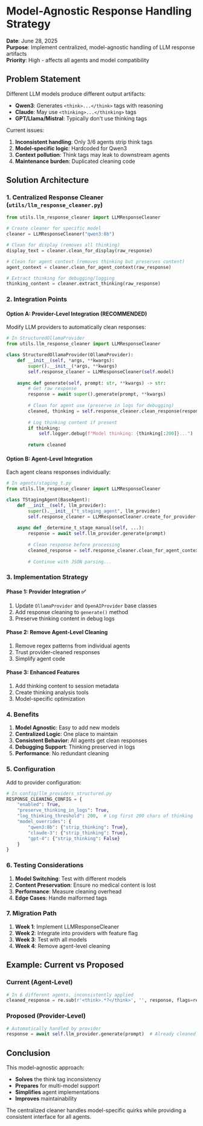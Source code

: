 # Model-Agnostic Response Handling Strategy

**Date**: June 28, 2025  
**Purpose**: Implement centralized, model-agnostic handling of LLM response artifacts  
**Priority**: High - affects all agents and model compatibility

## Problem Statement

Different LLM models produce different output artifacts:
- **Qwen3**: Generates `<think>...</think>` tags with reasoning
- **Claude**: May use `<thinking>...</thinking>` tags
- **GPT/Llama/Mistral**: Typically don't use thinking tags

Current issues:
1. **Inconsistent handling**: Only 3/6 agents strip think tags
2. **Model-specific logic**: Hardcoded for Qwen3
3. **Context pollution**: Think tags may leak to downstream agents
4. **Maintenance burden**: Duplicated cleaning code

## Solution Architecture

### 1. Centralized Response Cleaner (`utils/llm_response_cleaner.py`)

```python
from utils.llm_response_cleaner import LLMResponseCleaner

# Create cleaner for specific model
cleaner = LLMResponseCleaner("qwen3:8b")

# Clean for display (removes all thinking)
display_text = cleaner.clean_for_display(raw_response)

# Clean for agent context (removes thinking but preserves content)
agent_context = cleaner.clean_for_agent_context(raw_response)

# Extract thinking for debugging/logging
thinking_content = cleaner.extract_thinking(raw_response)
```

### 2. Integration Points

#### Option A: Provider-Level Integration (RECOMMENDED)

Modify LLM providers to automatically clean responses:

```python
# In StructuredOllamaProvider
from utils.llm_response_cleaner import LLMResponseCleaner

class StructuredOllamaProvider(OllamaProvider):
    def __init__(self, *args, **kwargs):
        super().__init__(*args, **kwargs)
        self.response_cleaner = LLMResponseCleaner(self.model)
    
    async def generate(self, prompt: str, **kwargs) -> str:
        # Get raw response
        response = await super().generate(prompt, **kwargs)
        
        # Clean for agent use (preserve in logs for debugging)
        cleaned, thinking = self.response_cleaner.clean_response(response)
        
        # Log thinking content if present
        if thinking:
            self.logger.debug(f"Model thinking: {thinking[:200]}...")
        
        return cleaned
```

#### Option B: Agent-Level Integration

Each agent cleans responses individually:

```python
# In agents/staging_t.py
from utils.llm_response_cleaner import LLMResponseCleaner

class TStagingAgent(BaseAgent):
    def __init__(self, llm_provider):
        super().__init__("t_staging_agent", llm_provider)
        self.response_cleaner = LLMResponseCleaner.create_for_provider(llm_provider)
    
    async def _determine_t_stage_manual(self, ...):
        response = await self.llm_provider.generate(prompt)
        
        # Clean response before processing
        cleaned_response = self.response_cleaner.clean_for_agent_context(response)
        
        # Continue with JSON parsing...
```

### 3. Implementation Strategy

#### Phase 1: Provider Integration ✅
1. Update `OllamaProvider` and `OpenAIProvider` base classes
2. Add response cleaning to `generate()` method
3. Preserve thinking content in debug logs

#### Phase 2: Remove Agent-Level Cleaning
1. Remove regex patterns from individual agents
2. Trust provider-cleaned responses
3. Simplify agent code

#### Phase 3: Enhanced Features
1. Add thinking content to session metadata
2. Create thinking analysis tools
3. Model-specific optimization

### 4. Benefits

1. **Model Agnostic**: Easy to add new models
2. **Centralized Logic**: One place to maintain
3. **Consistent Behavior**: All agents get clean responses
4. **Debugging Support**: Thinking preserved in logs
5. **Performance**: No redundant cleaning

### 5. Configuration

Add to provider configuration:

```python
# In config/llm_providers_structured.py
RESPONSE_CLEANING_CONFIG = {
    "enabled": True,
    "preserve_thinking_in_logs": True,
    "log_thinking_threshold": 200,  # Log first 200 chars of thinking
    "model_overrides": {
        "qwen3:8b": {"strip_thinking": True},
        "claude-3": {"strip_thinking": True},
        "gpt-4": {"strip_thinking": False}
    }
}
```

### 6. Testing Considerations

1. **Model Switching**: Test with different models
2. **Content Preservation**: Ensure no medical content is lost
3. **Performance**: Measure cleaning overhead
4. **Edge Cases**: Handle malformed tags

### 7. Migration Path

1. **Week 1**: Implement LLMResponseCleaner
2. **Week 2**: Integrate into providers with feature flag
3. **Week 3**: Test with all models
4. **Week 4**: Remove agent-level cleaning

## Example: Current vs Proposed

### Current (Agent-Level)
```python
# In 6 different agents, inconsistently applied
cleaned_response = re.sub(r'<think>.*?</think>', '', response, flags=re.DOTALL)
```

### Proposed (Provider-Level)
```python
# Automatically handled by provider
response = await self.llm_provider.generate(prompt)  # Already cleaned!
```

## Conclusion

This model-agnostic approach:
- **Solves** the think tag inconsistency
- **Prepares** for multi-model support
- **Simplifies** agent implementations
- **Improves** maintainability

The centralized cleaner handles model-specific quirks while providing a consistent interface for all agents.